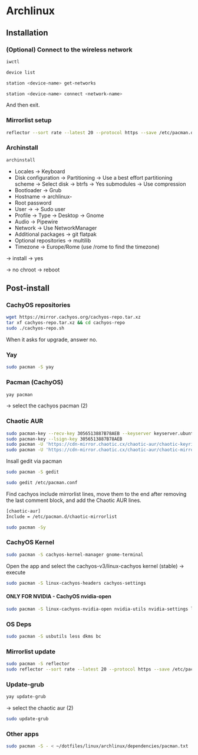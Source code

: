 # Archlinux

## Installation

### (Optional) Connect to the wireless network

```bash
iwctl
```

```bash
device list
```

```bash
station <device-name> get-networks
```

```bash
station <device-name> connect <network-name>
```

And then exit.

### Mirrorlist setup

```bash
reflector --sort rate --latest 20 --protocol https --save /etc/pacman.d/mirrorlist
```

### Archinstall

```bash
archinstall
```

- Locales -> Keyboard
- Disk configuration -> Partitioning -> Use a best effort partitioning scheme -> Select disk -> btrfs -> Yes submodules -> Use compression
- Bootloader -> Grub
- Hostname -> archlinux-<device>
- Root password
- User -> <username> -> Sudo user
- Profile -> Type -> Desktop -> Gnome
- Audio -> Pipewire
- Network -> Use NetworkManager
- Additional packages -> git flatpak
- Optional repositories -> multilib
- Timezone -> Europe/Rome (use /rome to find the timezone)

-> install -> yes

-> no chroot -> reboot

## Post-install

### CachyOS repositories

```bash
wget https://mirror.cachyos.org/cachyos-repo.tar.xz
tar xf cachyos-repo.tar.xz && cd cachyos-repo
sudo ./cachyos-repo.sh
```

When it asks for upgrade, answer no.

### Yay

```bash
sudo pacman -S yay
```

### Pacman (CachyOS)

```bash
yay pacman
```

-> select the cachyos pacman (2)

### Chaotic AUR

```bash
sudo pacman-key --recv-key 3056513887B78AEB --keyserver keyserver.ubuntu.com
sudo pacman-key --lsign-key 3056513887B78AEB
sudo pacman -U 'https://cdn-mirror.chaotic.cx/chaotic-aur/chaotic-keyring.pkg.tar.zst'
sudo pacman -U 'https://cdn-mirror.chaotic.cx/chaotic-aur/chaotic-mirrorlist.pkg.tar.zst'
```

Insall gedit via pacman

```bash
sudo pacman -S gedit
```

```bash
sudo gedit /etc/pacman.conf
```

Find cachyos include mirrorlist lines, move them to the end after removing the last comment block, and add the Chaotic AUR lines.

```bash
[chaotic-aur]
Include = /etc/pacman.d/chaotic-mirrorlist
```

```bash
sudo pacman -Sy
```

### CachyOS Kernel

```bash
sudo pacman -S cachyos-kernel-manager gnome-terminal
```

Open the app and select the cachyos-v3/linux-cachyos kernel (stable) -> execute

```bash
sudo pacman -S linux-cachyos-headers cachyos-settings
```

#### ONLY FOR NVIDIA - CachyOS nvidia-open
```bash
sudo pacman -S linux-cachyos-nvidia-open nvidia-utils nvidia-settings lib32-nvidia-utils
```

### OS Deps

```bash
sudo pacman -S usbutils less dkms bc
```

### Mirrorlist update

```bash
sudo pacman -S reflector
sudo reflector --sort rate --latest 20 --protocol https --save /etc/pacman.d/mirrorlist
```

### Update-grub

```bash
yay update-grub
```

-> select the chaotic aur (2)

```bash
sudo update-grub
```

### Other apps

```bash
sudo pacman -S - < ~/dotfiles/linux/archlinux/dependencies/pacman.txt
```
